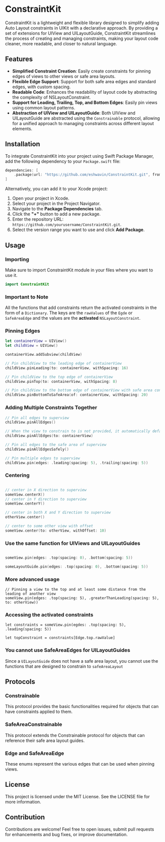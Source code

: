 # ConstraintKit

ConstraintKit is a lightweight and flexible library designed to simplify adding Auto Layout constraints in UIKit with a declarative approach. By providing a set of extensions for UIView and UILayoutGuide, ConstraintKit streamlines the process of creating and managing constraints, making your layout code cleaner, more readable, and closer to natural language.  

## Features

- **Simplified Constraint Creation**: Easily create constraints for pinning edges of views to other views or safe area layouts.
- **Flexible Edge Support**: Support for both safe area edges and standard edges, with custom spacing.
- **Readable Code**: Enhances the readability of layout code by abstracting the complexity of NSLayoutConstraint.
- **Support for Leading, Trailing, Top, and Bottom Edges**: Easily pin views using common layout patterns.
- **Abstraction of UIView and UILayoutGuide**: Both UIView and UILayoutGuide are abstracted using the `Constrainable` protocol, allowing for a unified approach to managing constraints across different layout elements.


## Installation

To integrate ConstraintKit into your project using Swift Package Manager, add the following dependency to your `Package.swift` file:

```swift
dependencies: [
    .package(url: "https://github.com/eshwavin/ConstraintKit.git", from: "0.2.0")
]
```

Alternatively, you can add it to your Xcode project:

1. Open your project in Xcode.
2. Select your project in the Project Navigator.
3. Navigate to the **Package Dependencies** tab.
4. Click the **"+"** button to add a new package.
5. Enter the repository URL: `https://github.com/yourusername/ConstraintKit.git`.
6. Select the version range you want to use and click **Add Package**.

## Usage

### Importing

Make sure to import ConstraintKit module in your files where you want to use it.

```swift
import ConstraintKit
```

### Important to Note

All the functions that add constraints return the activated constraints in the form of a `Dictionary`. The keys are the `rawValues` of the `Egde` or `SafeAreaEdge` and the values are the **activated** `NSLayoutConstraint`.

### Pinning Edges

```swift
let containerView = UIView()
let childView = UIView()

containerView.addSubview(childView)

// Pin childView to the leading edge of containerView
childView.pinLeading(to: containerView, withSpacing: 16)

// Pin childView to the top edge of containerView
childView.pinTop(to: containerView, withSpacing: 8)

// Pin childView to the bottom edge of containerView with safe area consideration
childView.pinBottomToSafeArea(of: containerView, withSpacing: 20)

```

### Adding Multiple Constraints Together

```swift
// Pin all edges to superview
childView.pinAllEdges()

// When the view to constrain to is not provided, it automatically defaults to the superview. 
childView.pinAllEdges(to: containerView)

// Pin all edges to the safe area of superview
childView.pinAllEdgesSafely()

// Pin multiple edges to superview
childView.pin(edges: .leading(spacing: 5), .trailing(spacing: 5))

```

### Centering 

``` swift

// center in X direction to superview
someView.centerX()
// center in Y direction to superview
someView.centerY()

// center in both X and Y direction to superview
otherView.center()

// center to some other view with offset
someView.center(to: otherView, withOffset: 10)

```

### Use the same function for UIViews and UILayoutGuides

```swift

someView.pin(edges: .top(spacing: 0), .bottom(spacing: 5))

someLayoutGuide.pin(edges: .top(spacing: 0), .bottom(spacing: 5))

```

### More advanced usage

```
// Pinning a view to the top and at least some distance from the leading of another view
someView.pin(edges: .top(spacing: 5), .greaterThanLeading(spacing: 5), to: otherView))

```

### Accessing the activated constraints

```
let constraints = someView.pin(egdes: .top(spacing: 5), .leading(spacing: 5))

let topConstraint = constraints[Edge.top.rawValue]

```

### You cannot use SafeAreaEdges for UILayoutGuides

Since a `UILayoutGuide` does not have a safe area layout, you cannot use the functions that are designed to constrain to `safeAreaLayout`


## Protocols

### Constrainable
This protocol provides the basic functionalities required for objects that can have constraints applied to them.

### SafeAreaConstrainable
This protocol extends the Constrainable protocol for objects that can reference their safe area layout guides.

### Edge and SafeAreaEdge
These enums represent the various edges that can be used when pinning views. 

## License

This project is licensed under the MIT License. See the LICENSE file for more information.

## Contribution

Contributions are welcome! Feel free to open issues, submit pull requests for enhancements and bug fixes, or improve documentation.
